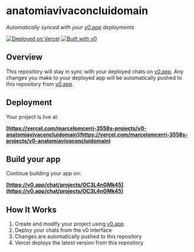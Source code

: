 # anatomiavivaconcluidomain

*Automatically synced with your [v0.app](https://v0.app) deployments*

[![Deployed on Vercel](https://img.shields.io/badge/Deployed%20on-Vercel-black?style=for-the-badge&logo=vercel)](https://vercel.com/marcelomcerri-3558s-projects/v0-anatomiavivaconcluidomain)
[![Built with v0](https://img.shields.io/badge/Built%20with-v0.app-black?style=for-the-badge)](https://v0.app/chat/projects/OC3L4nGMk45)

## Overview

This repository will stay in sync with your deployed chats on [v0.app](https://v0.app).
Any changes you make to your deployed app will be automatically pushed to this repository from [v0.app](https://v0.app).

## Deployment

Your project is live at:

**[https://vercel.com/marcelomcerri-3558s-projects/v0-anatomiavivaconcluidomain](https://vercel.com/marcelomcerri-3558s-projects/v0-anatomiavivaconcluidomain)**

## Build your app

Continue building your app on:

**[https://v0.app/chat/projects/OC3L4nGMk45](https://v0.app/chat/projects/OC3L4nGMk45)**

## How It Works

1. Create and modify your project using [v0.app](https://v0.app)
2. Deploy your chats from the v0 interface
3. Changes are automatically pushed to this repository
4. Vercel deploys the latest version from this repository